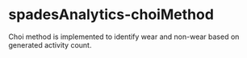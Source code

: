 # spadesAnalytics-choiMethod
Choi method is implemented to identify wear and non-wear based on generated activity count.

